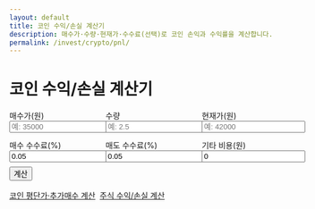 ```yaml
---
layout: default
title: 코인 수익/손실 계산기
description: 매수가·수량·현재가·수수료(선택)로 코인 손익과 수익률을 계산합니다.
permalink: /invest/crypto/pnl/
---
```


# 코인 수익/손실 계산기

<form id="cpnl" onsubmit="event.preventDefault();cpnlCalc();">
  <div style="display:grid;grid-template-columns:repeat(3,minmax(0,1fr));gap:12px">
    <label>매수가(원) <input type="number" id="buy" placeholder="예: 35000" required></label>
    <label>수량 <input type="number" id="qty" step="0.0001" placeholder="예: 2.5" required></label>
    <label>현재가(원) <input type="number" id="now" placeholder="예: 42000" required></label>
    <label>매수 수수료(%) <input type="number" id="feeBuy" step="0.01" value="0.05"></label>
    <label>매도 수수료(%) <input type="number" id="feeSell" step="0.01" value="0.05"></label>
    <label>기타 비용(원) <input type="number" id="others" value="0"></label>
  </div>
  <button class="btn" style="margin-top:8px">계산</button>
</form>

<div id="cpnl-out" class="result-box"></div>

<!-- 교차 링크 2개 -->
<div class="btn-row" style="display:flex;gap:8px;flex-wrap:wrap;margin-top:16px">
  <a class="btn" href="/invest/crypto/avg-cost/">코인 평단가·추가매수 계산</a>
  <a class="btn ghost" href="/invest/stocks/pnl/">주식 수익/손실 계산</a>
</div>

<script>
const f = n => (Math.round(n)).toLocaleString('ko-KR');
function v(id){ return Number(document.getElementById(id).value)||0; }
function cpnlCalc(){
  const buy=v('buy'), qty=v('qty'), now=v('now');
  const fb=(v('feeBuy')/100), fs=(v('feeSell')/100), others=v('others');
  if(!(buy>0 && qty>0 && now>0)){ alert('값을 확인해 주세요.'); return; }
  const cost = buy*qty*(1+fb) + others;
  const proceed = now*qty*(1-fs);
  const profit = proceed - cost;
  const roi = cost>0 ? (profit/cost)*100 : 0;
  document.getElementById('cpnl-out').classList.add('show');
  document.getElementById('cpnl-out').innerHTML = `
    <div class="card p-3">
      <div class="title">결과</div>
      <ul>
        <li>총 매수원가: ${f(cost)} 원</li>
        <li>현재 평가금액(매도 후): ${f(proceed)} 원</li>
        <li><strong>손익:</strong> ${f(profit)} 원 (${roi.toFixed(2)}%)</li>
      </ul>
    </div>`;
}
</script>
<script type="application/ld+json">
{
  "@context":"https://schema.org","@type":"BreadcrumbList",
  "itemListElement":[
    {"@type":"ListItem","position":1,"name":"투자 계산기 모음","item":"https://calculator.khaistory.com/invest/"},
    {"@type":"ListItem","position":2,"name":"코인 수익/손실 계산기","item":"https://calculator.khaistory.com/invest/crypto/pnl/"}
  ]
}
</script>
<script type="application/ld+json">
{
  "@context":"https://schema.org","@type":"FAQPage",
  "mainEntity":[
    {"@type":"Question","name":"수수료는 어디에 입력하나요?","acceptedAnswer":{"@type":"Answer","text":"매수/매도 수수료(%)와 기타 비용(원)을 각각 입력하면 원가와 처분가에 자동 반영됩니다."}},
    {"@type":"Question","name":"마진/선물 포지션도 계산되나요?","acceptedAnswer":{"@type":"Answer","text":"현물 기준 계산기입니다. 레버리지·청산가 등은 별도 계산기가 필요합니다."}}
  ]
}
</script>


